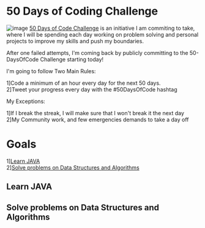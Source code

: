 # 50 Days of Coding Challenge
![image](https://github.com/011LOKESH/-100_days_of_coding/assets/115442355/3008dee8-2214-4864-a365-ec14796bdba9)
[50 Days of Code Challenge](#50DaysofCodingChallenge) is an initiative I am commiting to take, where I will be spending each day working on problem solving and personal projects to improve my skills and push my boundaries.

After one failed attempts, I'm coming back by publicly committing to the 50-DaysOfCode Challenge starting today!

I'm going to follow Two Main Rules:

  1]Code a minimum of an hour every day for the next 50 days.<br>
  2]Tweet your progress every day with the #50DaysOfCode hashtag

My Exceptions:

  1]If I break the streak, I will make sure that I won't break it the next day<br>
  2]My Community work, and few emergencies demands to take a day off

# Goals

  1][Learn JAVA](#LEARNJAVA)<br>
  2][Solve problems on Data Structures and Algorithms](#SolveproblemsonDataStructuresandAlgorithms)<br>


 ##  Learn JAVA

 
 ##  Solve problems on Data Structures and Algorithms
